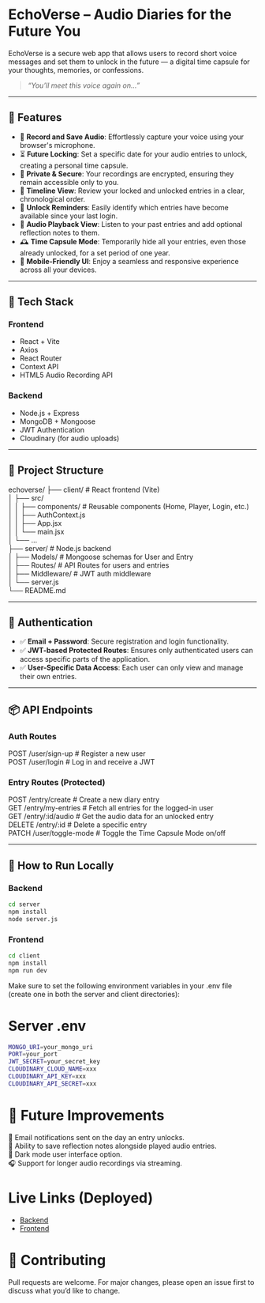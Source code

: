 
# EchoVerse – Audio Diaries for the Future You

EchoVerse is a secure web app that allows users to record short voice messages and set them to unlock in the future — a digital time capsule for your thoughts, memories, or confessions.
> _“You’ll meet this voice again on...”_

---

## 🌟 Features

- 🎤 **Record and Save Audio**: Effortlessly capture your voice using your browser's microphone.
- ⏳ **Future Locking**: Set a specific date for your audio entries to unlock, creating a personal time capsule.
- 🔐 **Private & Secure**: Your recordings are encrypted, ensuring they remain accessible only to you.
- 📜 **Timeline View**: Review your locked and unlocked entries in a clear, chronological order.
- 🔔 **Unlock Reminders**: Easily identify which entries have become available since your last login.
- 🔁 **Audio Playback View**: Listen to your past entries and add optional reflection notes to them.
- 🕰️ **Time Capsule Mode**: Temporarily hide all your entries, even those already unlocked, for a set period of one year.
- 📱 **Mobile-Friendly UI**: Enjoy a seamless and responsive experience across all your devices.

---

## 🚀 Tech Stack

### Frontend
- React + Vite
- Axios
- React Router
- Context API
- HTML5 Audio Recording API

### Backend
- Node.js + Express
- MongoDB + Mongoose
- JWT Authentication
- Cloudinary (for audio uploads)

---

## 📁 Project Structure

echoverse/
├── client/                     # React frontend (Vite)  
│   ├── src/  
│   │   ├── components/         # Reusable components (Home, Player, Login, etc.)  
│   │   ├── AuthContext.js  
│   │   ├── App.jsx  
│   │   └── main.jsx  
│   └── ...  
├── server/                     # Node.js backend  
│   ├── Models/                 # Mongoose schemas for User and Entry  
│   ├── Routes/                 # API Routes for users and entries  
│   ├── Middleware/             # JWT auth middleware  
│   └── server.js  
└── README.md  


---

## 🔐 Authentication

- ✅ **Email + Password**: Secure registration and login functionality.
- ✅ **JWT-based Protected Routes**: Ensures only authenticated users can access specific parts of the application.
- ✅ **User-Specific Data Access**: Each user can only view and manage their own entries.

---

## 📦 API Endpoints

### Auth Routes
POST /user/sign-up   # Register a new user  
POST /user/login     # Log in and receive a JWT


### Entry Routes (Protected)

POST   /entry/create      # Create a new diary entry  
GET    /entry/my-entries  # Fetch all entries for the logged-in user  
GET    /entry/:id/audio   # Get the audio data for an unlocked entry  
DELETE /entry/:id        # Delete a specific entry  
PATCH  /user/toggle-mode  # Toggle the Time Capsule Mode on/off  


---

## 🧪 How to Run Locally

### Backend
```bash
cd server
npm install
node server.js
```

### Frontend
```bash
cd client
npm install
npm run dev
```
  

Make sure to set the following environment variables in your .env file (create one in both the server and client directories):

# Server .env
```bash
MONGO_URI=your_mongo_uri
PORT=your_port
JWT_SECRET=your_secret_key
CLOUDINARY_CLOUD_NAME=xxx
CLOUDINARY_API_KEY=xxx
CLOUDINARY_API_SECRET=xxx
```


# 📌 Future Improvements  
📧 Email notifications sent on the day an entry unlocks.  
📝 Ability to save reflection notes alongside played audio entries.  
🌙 Dark mode user interface option.  
🎧 Support for longer audio recordings via streaming.  

# Live Links (Deployed)

- [Backend](https://echoverse-zvsj.onrender.com/)
- [Frontend](https://echhoversse.netlify.app/)

# 🤝 Contributing
Pull requests are welcome. For major changes, please open an issue first to discuss what you’d like to change.




